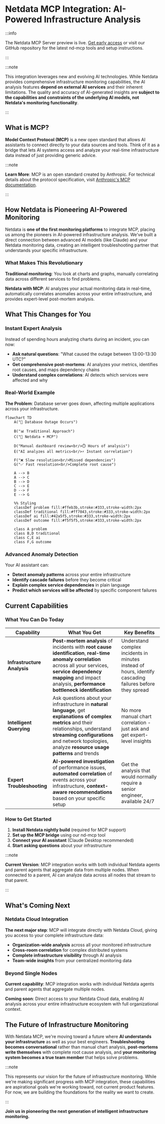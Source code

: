 # Netdata MCP Integration: AI-Powered Infrastructure Analysis

:::info

The Netdata MCP Server preview is live. [Get early access](https://b6yi53u6qjm.typeform.com/to/DQi5ibhE?typeform-source=www.netdata.cloud) or visit our GitHub repository for the latest nd-mcp tools and setup instructions.

:::

:::note

This integration leverages new and evolving AI technologies. While Netdata provides comprehensive infrastructure monitoring capabilities, the AI analysis features **depend on external AI services** and their inherent limitations. The quality and accuracy of AI-generated insights are **subject to the capabilities and constraints of the underlying AI models, not Netdata's monitoring functionality**.

:::

## What is MCP?

**Model Context Protocol (MCP)** is a new open standard that allows AI assistants to connect directly to your data sources and tools. Think of it as a bridge that lets AI systems access and analyze your real-time infrastructure data instead of just providing generic advice.

:::note

**Learn More**: MCP is an open standard created by Anthropic. For technical details about the protocol specification, visit [Anthropic's MCP documentation](https://modelcontextprotocol.io/).

:::

## How Netdata is Pioneering AI-Powered Monitoring

Netdata is **one of the first monitoring platforms** to integrate MCP, placing us among the pioneers in AI-powered infrastructure analysis. We've built a direct connection between advanced AI models (like Claude) and your Netdata monitoring data, creating an intelligent troubleshooting partner that understands your specific infrastructure.

### What Makes This Revolutionary

**Traditional monitoring**: You look at charts and graphs, manually correlating data across different services to find problems.

**Netdata with MCP**: AI analyzes your actual monitoring data in real-time, automatically correlates anomalies across your entire infrastructure, and provides expert-level post-mortem analysis.

## What This Changes for You

### Instant Expert Analysis

Instead of spending hours analyzing charts during an incident, you can now:

- **Ask natural questions**: "What caused the outage between 13:00-13:30 UTC?"
- **Get comprehensive post-mortems**: AI analyzes your metrics, identifies root causes, and maps dependency chains
- **Understand complex correlations**: AI detects which services were affected and why

### Real-World Example

**The Problem**: Database server goes down, affecting multiple applications across your infrastructure.

```mermaid
flowchart TD
    A("🚨 Database Outage Occurs")
    
    B("📊 Traditional Approach")
    C("🤖 Netdata + MCP")
    
    D("Manual dashboard review<br/>⏱️ Hours of analysis")
    E("AI analyzes all metrics<br/>⚡ Instant correlation")
    
    F("❌ Slow resolution<br/>Missed dependencies")
    G("✅ Fast resolution<br/>Complete root cause")
    
    A --> B
    A --> C
    B --> D
    C --> E
    D --> F
    E --> G
    
    %% Styling
    classDef problem fill:#ffeb3b,stroke:#333,stroke-width:2px
    classDef traditional fill:#ff7043,stroke:#333,stroke-width:2px
    classDef ai fill:#42a5f5,stroke:#333,stroke-width:2px
    classDef outcome fill:#f5f5f5,stroke:#333,stroke-width:2px
    
    class A problem
    class B,D traditional
    class C,E ai
    class F,G outcome
```

### Advanced Anomaly Detection

Your AI assistant can:

- **Detect anomaly patterns** across your entire infrastructure
- **Identify cascade failures** before they become critical
- **Explain complex service dependencies** in plain language
- **Predict which services will be affected** by specific component failures

## Current Capabilities

### What You Can Do Today

| Capability                  | What You Get                                                                                                                                                                                                                                     | Key Benefits                                                                                             |
|-----------------------------|--------------------------------------------------------------------------------------------------------------------------------------------------------------------------------------------------------------------------------------------------|----------------------------------------------------------------------------------------------------------|
| **Infrastructure Analysis** | **Post-mortem analysis** of incidents with **root cause identification**, **real-time anomaly correlation** across all your services, **service dependency mapping** and impact analysis, **performance bottleneck identification**              | Understand complex incidents in minutes instead of hours, identify cascading failures before they spread |
| **Intelligent Querying**    | Ask questions about your infrastructure in **natural language**, get **explanations of complex metrics** and their relationships, understand **streaming configurations** and network topologies, analyze **resource usage patterns** and trends | No more manual chart correlation - just ask and get expert-level insights                                |
| **Expert Troubleshooting**  | **AI-powered investigation** of performance issues, **automated correlation** of events across your infrastructure, **context-aware recommendations** based on your specific setup                                                               | Get the analysis that would normally require a senior engineer, available 24/7                           |

### How to Get Started

1. **Install Netdata nightly build** (required for MCP support)
2. **Set up the MCP bridge** using our nd-mcp tool
3. **Connect your AI assistant** (Claude Desktop recommended)
4. **Start asking questions** about your infrastructure

:::note

**Current Version**: MCP integration works with both individual Netdata agents and parent agents that aggregate data from multiple nodes. When connected to a parent, AI can analyze data across all nodes that stream to that parent.

:::

## What's Coming Next

### Netdata Cloud Integration

**The next major step**: MCP will integrate directly with Netdata Cloud, giving you access to your complete infrastructure data:

- **Organization-wide analysis** across all your monitored infrastructure
- **Cross-room correlation** for complex distributed systems
- **Complete infrastructure visibility** through AI analysis
- **Team-wide insights** from your centralized monitoring data

### Beyond Single Nodes

**Current capability**: MCP integration works with individual Netdata agents and parent agents that aggregate multiple nodes.

**Coming soon**: Direct access to your Netdata Cloud data, enabling AI analysis across your entire infrastructure ecosystem with full organizational context.

## The Future of Infrastructure Monitoring

With Netdata MCP, we're moving toward a future where **AI understands your infrastructure** as well as your best engineers. **Troubleshooting becomes conversational** rather than manual chart analysis, **post-mortems write themselves** with complete root cause analysis, and **your monitoring system becomes a true team member** that helps solve problems.

:::note

This represents our vision for the future of infrastructure monitoring. While we're making significant progress with MCP integration, these capabilities are aspirational goals we're working toward, not current product features. For now, we are building the foundations for the reality we want to create.

:::

**Join us in pioneering the next generation of intelligent infrastructure monitoring.**
